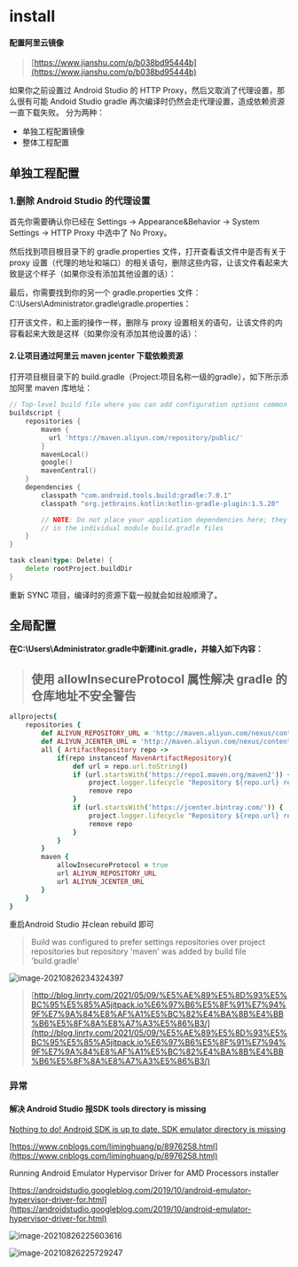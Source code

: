 # install

#### 配置阿里云镜像

> [https://www.jianshu.com/p/b038bd95444b](https://www.jianshu.com/p/b038bd95444b)

如果你之前设置过 Android Studio 的 HTTP Proxy，然后又取消了代理设置，那么很有可能 Andoid Studio gradle 再次编译时仍然会走代理设置，造成依赖资源一直下载失败。 分为两种：

* 单独工程配置镜像
* 整体工程配置

## 单独工程配置

### 1.删除 Android Studio 的代理设置

首先你需要确认你已经在 Settings -&gt; Appearance&Behavior -&gt; System Settings -&gt; HTTP Proxy 中选中了 No Proxy。

然后找到项目根目录下的 gradle.properties 文件，打开查看该文件中是否有关于 proxy 设置（代理的地址和端口）的相关语句，删除这些内容，让该文件看起来大致是这个样子（如果你没有添加其他设置的话）：

最后，你需要找到你的另一个 gradle.properties 文件：C:\Users\Administrator.gradle\gradle.properties：

打开该文件，和上面的操作一样，删除与 proxy 设置相关的语句，让该文件的内容看起来大致是这样（如果你没有添加其他设置的话）：

#### 2.让项目通过阿里云 maven jcenter 下载依赖资源

打开项目根目录下的 build.gradle（Project:项目名称一级的gradle），如下所示添加阿里 maven 库地址：

```go
// Top-level build file where you can add configuration options common to all sub-projects/modules.
buildscript {
    repositories {
        maven {
          url 'https://maven.aliyun.com/repository/public/'
        }
        mavenLocal()
        google()
        mavenCentral()
    }
    dependencies {
        classpath "com.android.tools.build:gradle:7.0.1"
        classpath "org.jetbrains.kotlin:kotlin-gradle-plugin:1.5.20"

        // NOTE: Do not place your application dependencies here; they belong
        // in the individual module build.gradle files
    }
}

task clean(type: Delete) {
    delete rootProject.buildDir
}
```

重新 SYNC 项目，编译时的资源下载一般就会如丝般顺滑了。

## 全局配置

**在C:\Users\Administrator.gradle中新建init.gradle，并输入如下内容：**

> ## 使用 allowInsecureProtocol 属性解决 gradle 的仓库地址不安全警告

```ruby
allprojects{
    repositories {
        def ALIYUN_REPOSITORY_URL = 'http://maven.aliyun.com/nexus/content/groups/public'
        def ALIYUN_JCENTER_URL = 'http://maven.aliyun.com/nexus/content/repositories/jcenter'
        all { ArtifactRepository repo ->
            if(repo instanceof MavenArtifactRepository){
                def url = repo.url.toString()
                if (url.startsWith('https://repo1.maven.org/maven2')) {
                    project.logger.lifecycle "Repository ${repo.url} replaced by $ALIYUN_REPOSITORY_URL."
                    remove repo
                }
                if (url.startsWith('https://jcenter.bintray.com/')) {
                    project.logger.lifecycle "Repository ${repo.url} replaced by $ALIYUN_JCENTER_URL."
                    remove repo
                }
            }
        }
        maven {
            allowInsecureProtocol = true
            url ALIYUN_REPOSITORY_URL
            url ALIYUN_JCENTER_URL
        }
    }
}
```

重启Android Studio 并clean rebuild 即可

> Build was configured to prefer settings repositories over project repositories but repository 'maven' was added by build file 'build.gradle'

![image-20210826234324397](http://lior-image.oss-cn-beijing.aliyuncs.com/img/image-20210826234324397.png)

> [http://blog.linrty.com/2021/05/09/%E5%AE%89%E5%8D%93%E5%BC%95%E5%85%A5jitpack.io%E6%97%B6%E5%8F%91%E7%94%9F%E7%9A%84%E8%AF%A1%E5%BC%82%E4%BA%8B%E4%BB%B6%E5%8F%8A%E8%A7%A3%E5%86%B3/](http://blog.linrty.com/2021/05/09/%E5%AE%89%E5%8D%93%E5%BC%95%E5%85%A5jitpack.io%E6%97%B6%E5%8F%91%E7%94%9F%E7%9A%84%E8%AF%A1%E5%BC%82%E4%BA%8B%E4%BB%B6%E5%8F%8A%E8%A7%A3%E5%86%B3/)

### 异常

#### 解决 Android Studio 报SDK tools directory is missing

[Nothing to do! Android SDK is up to date. SDK emulator directory is missing](https://stackoverflow.com/questions/67527941/nothing-to-do-android-sdk-is-up-to-date-sdk-emulator-directory-is-missing)

[https://www.cnblogs.com/liminghuang/p/8976258.html](https://www.cnblogs.com/liminghuang/p/8976258.html)

Running Android Emulator Hypervisor Driver for AMD Processors installer

[https://androidstudio.googleblog.com/2019/10/android-emulator-hypervisor-driver-for.html](https://androidstudio.googleblog.com/2019/10/android-emulator-hypervisor-driver-for.html)

![image-20210826225603616](http://lior-image.oss-cn-beijing.aliyuncs.com/img/image-20210826225603616.png)

![image-20210826225729247](http://lior-image.oss-cn-beijing.aliyuncs.com/img/image-20210826225729247.png)

